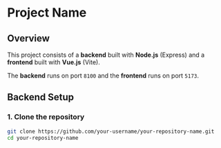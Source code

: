 # Project Name

## Overview
This project consists of a **backend** built with **Node.js** (Express) and a **frontend** built with **Vue.js** (Vite).

The **backend** runs on port `8100` and the **frontend** runs on port `5173`.

## Backend Setup

### 1. Clone the repository
```bash
git clone https://github.com/your-username/your-repository-name.git
cd your-repository-name
